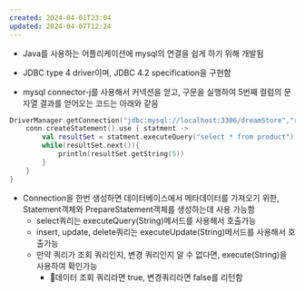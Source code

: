 ```yaml
---
created: 2024-04-01T23:04
updated: 2024-04-07T12:24
---
```

- Java를 사용하는 어플리케이션에 mysql의 연결을 쉽게 하기 위해 개발됨
- JDBC type 4 driver이며, JDBC 4.2 specification을 구현함

- mysql connector-j를 사용해서 커넥션을 얻고, 구문을 실행하여 5번째 컬럼의 문자열 결과를 얻어오는 코드는 아래와 같음
```kotlin
DriverManager.getConnection("jdbc:mysql://localhost:3306/dreamStore","root","tjdgh123").use {conn ->  
    conn.createStatement().use { statment ->  
        val resultSet = statment.executeQuery("select * from product")  
        while(resultSet.next()){  
            println(resultSet.getString(5))  
        }  
    }  
}
```
- Connection을 한번 생성하면 데이터베이스에서 메타데이터를 가져오기 위한, Statement객체와 PrepareStatement객체를 생성하는데 사용 가능함
	- select쿼리는 executeQuery(String)메서드를 사용해서 호출가능
	- insert, update, delete쿼리는 executeUpdate(String)메서드를 사용해서 호출가능
	- 만약 쿼리가 조회 쿼리인지, 변경 쿼리인지 알 수 없다면, execute(String)을 사용하여 확인가능
		- 데이터 조회 쿼리라면 true, 변경쿼리라면 false를 리턴함
